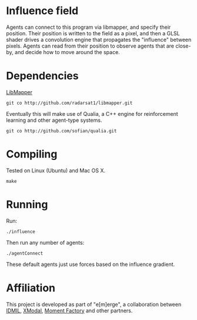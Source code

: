 
# Influence field

Agents can connect to this program via libmapper, and specify their
position.
Their position is written to the field as a pixel, and then a GLSL
shader drives a convolution engine that propagates the "influence"
between pixels.
Agents can read from their position to observe agents that are
close-by, and decide how to move around the space.

# Dependencies

[LibMapper](http://libmapper.org)

    git co http://github.com/radarsat1/libmapper.git

Eventually this will make use of Qualia, a C++ engine for
reinforcement learning and other agent-type systems.

    git co http://github.com/sofian/qualia.git

# Compiling

Tested on Linux (Ubuntu) and Mac OS X.

    make

# Running

Run:

    ./influence

Then run any number of agents:

    ./agentConnect

These default agents just use forces based on the influence gradient.

# Affiliation

This project is developed as part of "e[m]erge", a collaboration
between [IDMIL][1], [XModal][2], [Moment Factory][3] and other
partners.

[1]: http://idmil.org
[2]: http://xmodal.hexagram.ca
[3]: http://www.momentfactory.com
